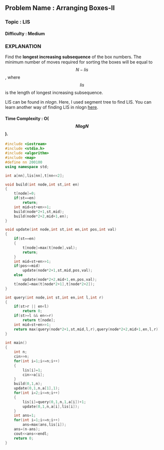 ## Problem Name : Arranging Boxes-II

### Topic : LIS

#### Difficulty : Medium

### EXPLANATION

Find the **longest increasing subsequence** of the box numbers. The minimum number of moves required for sorting the boxes will be equal to $$N-lis$$, where $$lis$$ is the length of longest increasing subsequence.<br>

LIS can be found in *nlogn*. Here, I used segment tree to find LIS. You can learn another way of finding LIS in nlogn <a href="http://www.geeksforgeeks.org/longest-monotonically-increasing-subsequence-size-n-log-n/">here</a>.

#### Time Complexity : O($$NlogN$$).

```c++
#include <iostream>
#include <stdio.h>
#include <algorithm>
#include <map>
#define nn 200100
using namespace std;

int a[nn],lis[nn],t[nn<<2];

void build(int node,int st,int en)
{
	t[node]=0;
	if(st==en)
		return;
	int mid=st+en>>1;
	build(node*2+1,st,mid);
	build(node*2+2,mid+1,en);
}

void update(int node,int st,int en,int pos,int val)
{
	if(st==en)
	{
		t[node]=max(t[node],val);
		return;
	}
	int mid=st+en>>1;
	if(pos<=mid)
		update(node*2+1,st,mid,pos,val);
	else
		update(node*2+2,mid+1,en,pos,val);
	t[node]=max(t[node*2+1],t[node*2+2]);
}

int query(int node,int st,int en,int l,int r)
{
	if(st>r || en<l)
		return 0;
	if(st>=l && en<=r)
		return t[node];
	int mid=st+en>>1;
	return max(query(node*2+1,st,mid,l,r),query(node*2+2,mid+1,en,l,r));
}
 
int main()
{
	int n;
    cin>>n;
    for(int i=1;i<=n;i++)
    {
    	lis[i]=1;
        cin>>a[i];
    }
    build(0,1,n);
    update(0,1,n,a[1],1);
    for(int i=2;i<=n;i++)
    {
    	lis[i]=query(0,1,n,1,a[i])+1;
    	update(0,1,n,a[i],lis[i]);
    }
    int ans=1;
    for(int i=1;i<=n;i++)
        ans=max(ans,lis[i]);
    ans=(n-ans);
    cout<<ans<<endl;
    return 0;
}
```